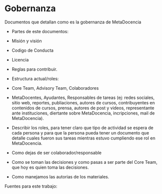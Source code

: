 # Gobernanza

Documentos que detallan como es la gobernanza de MetaDocencia

- Partes de este documentos:

- Misión y visión
- Codigo de Conducta
- Licencia
- Reglas para contribuir.
- Estructura actual/roles: 

* Core Team, Advisory Team, Colaboradores

* MetaDocentes, Ayudantes, Responsables de tareas (ej: redes sociales, sitio web, reportes, publiaciones, autores de cursos, contribuyentes en contenidos de cursos, prensa, autores de post y videos, representante ante instituciones, diertante sobre MetaDocencia, incripciones, mail de MetaDocencia).

* Describir los roles, para tener claro que tipo de actividad se espera de cada persona y para que la persona pueda tener un documento que detalle cuales fueron sus tareas mientras estuvo cumpliendo ese rol en MetaDocencia.

* Como dejas de ser colaborador/responsable

* Como se toman las decisiones y como pasas a ser parte del Core Team, que hoy es quien toma las decisiones.

* Como manejamos las autorias de los materiales.

Fuentes para este trabajo:




